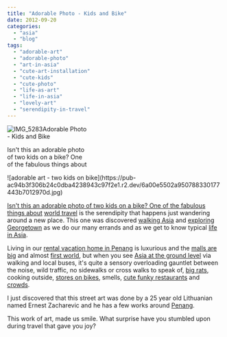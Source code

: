 ```yaml
---
title: "Adorable Photo - Kids and Bike"
date: 2012-09-20
categories: 
  - "asia"
  - "blog"
tags: 
  - "adorable-art"
  - "adorable-photo"
  - "art-in-asia"
  - "cute-art-installation"
  - "cute-kids"
  - "cute-photo"
  - "life-as-art"
  - "life-in-asia"
  - "lovely-art"
  - "serendipity-in-travel"
---
```


![IMG_5283](https://pub-ac94b3f306b24c0dba4238943c97f2e1.r2.dev/6a00e5502a950788330177443b6fd7970d.jpg)Adorable Photo  
\- Kids and Bike  
  
Isn't this an adorable photo  
of two kids on a bike? One  
of the fabulous things about

<!--more--> ![adorable art - two kids on bike](https://pub-ac94b3f306b24c0dba4238943c97f2e1.r2.dev/6a00e5502a950788330177443b7012970d.jpg)

[Isn't this an adorable photo of two kids on a bike? One of the fabulous things about](https://pub-ac94b3f306b24c0dba4238943c97f2e1.r2.dev/6a00e5502a950788330177443b7012970d-150x150-1.jpg) [world travel](http://soultravelers3new.local/2012/01/amazing-family-world-tour.html "RTW world travel") is the serendipity that happens just wandering around a new place. This one was discovered [walking Asia](http://soultravelers3new.local/2012/08/walking-in-asia.html "walking Asia ") and [exploring Georgetown](http://soultravelers3new.local/2011/02/20-stunning-photos-chinese-new-year-georgetown-penang.html "Exploring Georgetown, Malaysia") as we do our many errands and as we get to know typical [life in Asia](http://soultravelers3new.local/2012/05/living-in-asia.html "life in Asia").  
  
Living in our [rental vacation home in Penang](http://soultravelers3new.local/2012/03/finding-a-vacation-rental-apartment-in-penang-2.html "rental apartment or condo in Penang") is luxurious and the [malls are big](http://soultravelers3new.local/2010/12/tropical-christmas-abroad-in-asia.html "mall in Penang") and almost [first world](http://soultravelers3new.local/2012/08/weird-asia.html "first world mall in 3rd world asia"), but when you see [Asia at the ground level](http://soultravelers3new.local/2012/07/typical-malaysia-local-style.html "Asia local style") via walking and local buses, it's quite a sensory overloading gauntlet between the noise, wild traffic, no sidewalks or cross walks to speak of, [big rats](http://soultravelers3new.local/2012/07/big-rats-in-asia.html "Big rats in Asia hawker stands"), cooking outside, [stores on bikes](http://soultravelers3new.local/2012/08/awesome-asian-coconut-rickshaw-photo.html "coconut store on bike asia"), smells, [cute funky restaurants](http://soultravelers3new.local/2012/09/cutest-restaurant-in-asia.html "cute, funky restaurants") and [crowds](http://soultravelers3new.local/2012/08/asian-local-cafe-style.html "Asia crowded cafe").  
  
I just discovered that this street art was done by a 25 year old Lithuanian named Ernest Zacharevic and he has a few works around [Penang](http://soultravelers3new.local/2012/06/why-learn-mandarin-in-tropical-asia-penang.html "penang").  
  
This work of art, made us smile. What surprise have you stumbled upon during travel that gave you joy?
